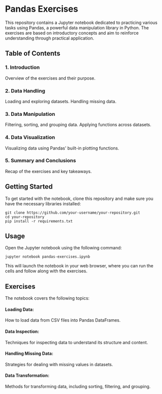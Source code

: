 # Pandas Exercises
This repository contains a Jupyter notebook dedicated to practicing various tasks using Pandas, a powerful data manipulation library in Python. The exercises are based on introductory concepts and aim to reinforce understanding through practical application.

## Table of Contents
### 1. Introduction
Overview of the exercises and their purpose.
### 2. Data Handling
Loading and exploring datasets.
Handling missing data.
### 3. Data Manipulation
Filtering, sorting, and grouping data.
Applying functions across datasets.
### 4. Data Visualization
Visualizing data using Pandas' built-in plotting functions.
### 5. Summary and Conclusions
Recap of the exercises and key takeaways.

## Getting Started
To get started with the notebook, clone this repository and make sure you have the necessary libraries installed:
```
git clone https://github.com/your-username/your-repository.git
cd your-repository
pip install -r requirements.txt
```
## Usage
Open the Jupyter notebook using the following command:
```
jupyter notebook pandas-exercises.ipynb
```
This will launch the notebook in your web browser, where you can run the cells and follow along with the exercises.

## Exercises
The notebook covers the following topics:

#### Loading Data:
How to load data from CSV files into Pandas DataFrames.
#### Data Inspection: 
Techniques for inspecting data to understand its structure and content.
#### Handling Missing Data: 
Strategies for dealing with missing values in datasets.
#### Data Transformation: 
Methods for transforming data, including sorting, filtering, and grouping.
